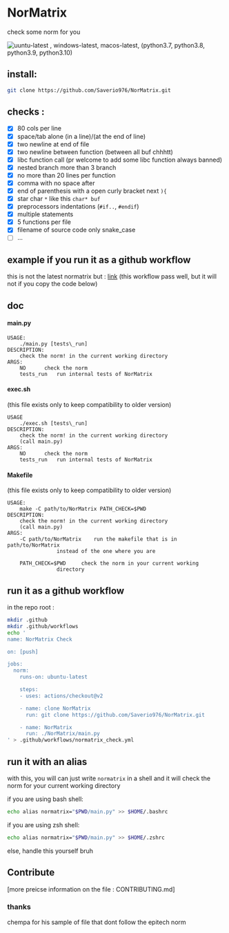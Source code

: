 # NorMatrix
check some norm for you

![uuntu-latest , windows-latest, macos-latest, (python3.7, python3.8, python3.9, python3.10)](https://github.com/Saverio976/NorMatrix/actions/workflows/hallo_doctor.yml/badge.svg?event=push)

## install:
```bash
git clone https://github.com/Saverio976/NorMatrix.git
```

## checks :

- [x] 80 cols per line
- [x] space/tab alone (in a line)/(at the end of line)
- [x] two newline at end of file
- [x] two newline between function (between all buf chhhtt)
- [x] libc function call (pr welcome to add some libc function always banned)
- [x] nested branch more than 3 branch
- [x] no more than 20 lines per function
- [x] comma with no space after
- [x] end of parenthesis with a open curly bracket next `){`
- [x] star char `*` like this `char* buf`
- [x] preprocessors indentations (`#if..`, `#endif`)
- [x] multiple statements
- [x] 5 functions per file
- [x] filename of source code only snake\_case
- [ ] ...

## example if you run it as a github workflow
this is not the latest normatrix but :
[link](https://github.com/Saverio976/NorMatrix/runs/4743596186?check_suite_focus=true)
(this workflow pass well, but it will not if you copy the code below)

## doc
#### main.py
```
USAGE:
	./main.py [tests\_run]
DESCRIPTION:
	check the norm! in the current working directory
ARGS:
	NO		check the norm
	tests_run	run internal tests of NorMatrix
```
#### exec.sh
(this file exists only to keep compatibility to older version)
```
USAGE
	./exec.sh [tests\_run]
DESCRIPTION:
	check the norm! in the current working directory
	(call main.py)
ARGS:
	NO		check the norm
	tests_run	run internal tests of NorMatrix
```
#### Makefile
(this file exists only to keep compatibility to older version)
```
USAGE:
	make -C path/to/NorMatrix PATH_CHECK=$PWD
DESCRIPTION:
	check the norm! in the current working directory
	(call main.py)
ARGS:
	-C path/to/NorMatrix 	run the makefile that is in path/to/NorMatrix
				instead of the one where you are

	PATH_CHECK=$PWD		check the norm in your current working
				directory
```

## run it as a github workflow
in the repo root :
```bash
mkdir .github
mkdir .github/workflows
echo '
name: NorMatrix Check

on: [push]

jobs:
  norm:
    runs-on: ubuntu-latest

    steps:
    - uses: actions/checkout@v2

    - name: clone NorMatrix
      run: git clone https://github.com/Saverio976/NorMatrix.git

    - name: NorMatrix
      run: ./NorMatrix/main.py
' > .github/workflows/normatrix_check.yml
```

## run it with an alias
with this, you will can just write `normatrix` in a shell and it will check
the norm for your current working directory

if you are using bash shell:
```bash
echo alias normatrix="$PWD/main.py" >> $HOME/.bashrc
```
if you are using zsh shell:
```bash
echo alias normatrix="$PWD/main.py" >> $HOME/.zshrc
```
else, handle this yourself bruh

## Contribute
[more preicse information on the file : CONTRIBUTING.md]

### thanks
chempa for his sample of file that dont follow the epitech norm
